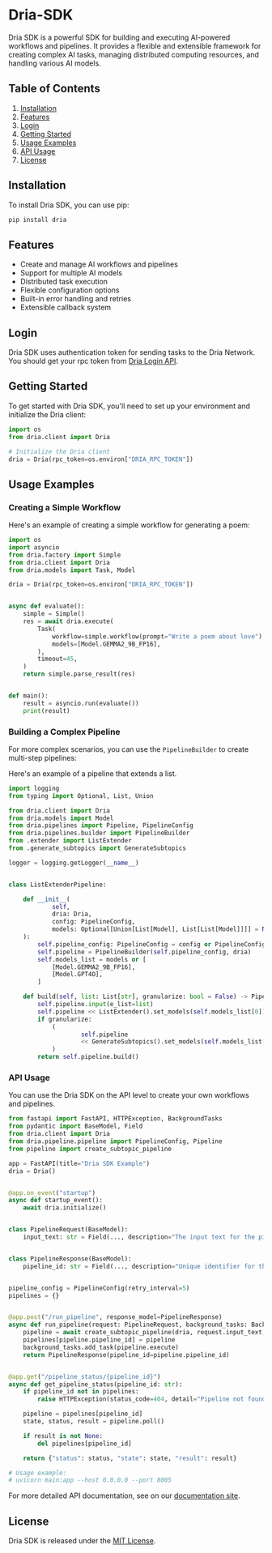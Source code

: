 # Dria-SDK

Dria SDK is a powerful SDK for building and executing AI-powered workflows and pipelines. It provides a flexible and extensible framework for creating complex AI tasks, managing distributed computing resources, and handling various AI models.

## Table of Contents

1. [Installation](#installation)
2. [Features](#features)
3. [Login](#login)
4. [Getting Started](#getting-started)
5. [Usage Examples](#usage-examples)
6. [API Usage](#api-usage)
7. [License](#license)

## Installation

To install Dria SDK, you can use pip:

```bash
pip install dria
```

## Features

- Create and manage AI workflows and pipelines
- Support for multiple AI models
- Distributed task execution
- Flexible configuration options
- Built-in error handling and retries
- Extensible callback system

## Login

Dria SDK uses authentication token for sending tasks to the Dria Network. You should get your rpc token from [Dria Login API](https://dkn.dria.co/auth/generate-token).

## Getting Started

To get started with Dria SDK, you'll need to set up your environment and initialize the Dria client:

```python
import os
from dria.client import Dria

# Initialize the Dria client
dria = Dria(rpc_token=os.environ["DRIA_RPC_TOKEN"])

```



## Usage Examples

### Creating a Simple Workflow

Here's an example of creating a simple workflow for generating a poem:

```python
import os
import asyncio
from dria.factory import Simple
from dria.client import Dria
from dria.models import Task, Model

dria = Dria(rpc_token=os.environ["DRIA_RPC_TOKEN"])


async def evaluate():
    simple = Simple()
    res = await dria.execute(
        Task(
            workflow=simple.workflow(prompt="Write a poem about love").model_dump(),
            models=[Model.GEMMA2_9B_FP16],
        ),
        timeout=45,
    )
    return simple.parse_result(res)


def main():
    result = asyncio.run(evaluate())
    print(result)
```

### Building a Complex Pipeline

For more complex scenarios, you can use the `PipelineBuilder` to create multi-step pipelines:

Here's an example of a pipeline that extends a list.

```python
import logging
from typing import Optional, List, Union

from dria.client import Dria
from dria.models import Model
from dria.pipelines import Pipeline, PipelineConfig
from dria.pipelines.builder import PipelineBuilder
from .extender import ListExtender
from .generate_subtopics import GenerateSubtopics

logger = logging.getLogger(__name__)


class ListExtenderPipeline:

    def __init__(
            self,
            dria: Dria,
            config: PipelineConfig,
            models: Optional[Union[List[Model], List[List[Model]]]] = None,
    ):
        self.pipeline_config: PipelineConfig = config or PipelineConfig()
        self.pipeline = PipelineBuilder(self.pipeline_config, dria)
        self.models_list = models or [
            [Model.GEMMA2_9B_FP16],
            [Model.GPT4O],
        ]

    def build(self, list: List[str], granularize: bool = False) -> Pipeline:
        self.pipeline.input(e_list=list)
        self.pipeline << ListExtender().set_models(self.models_list[0]).custom()
        if granularize:
            (
                    self.pipeline
                    << GenerateSubtopics().set_models(self.models_list[1]).custom()
            )
        return self.pipeline.build()


```

### API Usage

You can use the Dria SDK on the API level to create your own workflows and pipelines.

```python
from fastapi import FastAPI, HTTPException, BackgroundTasks
from pydantic import BaseModel, Field
from dria.client import Dria
from dria.pipeline.pipeline import PipelineConfig, Pipeline
from pipeline import create_subtopic_pipeline

app = FastAPI(title="Dria SDK Example")
dria = Dria()


@app.on_event("startup")
async def startup_event():
    await dria.initialize()


class PipelineRequest(BaseModel):
    input_text: str = Field(..., description="The input text for the pipelines to process")


class PipelineResponse(BaseModel):
    pipeline_id: str = Field(..., description="Unique identifier for the created pipelines")


pipeline_config = PipelineConfig(retry_interval=5)
pipelines = {}


@app.post("/run_pipeline", response_model=PipelineResponse)
async def run_pipeline(request: PipelineRequest, background_tasks: BackgroundTasks):
    pipeline = await create_subtopic_pipeline(dria, request.input_text, pipeline_config)
    pipelines[pipeline.pipeline_id] = pipeline
    background_tasks.add_task(pipeline.execute)
    return PipelineResponse(pipeline_id=pipeline.pipeline_id)


@app.get("/pipeline_status/{pipeline_id}")
async def get_pipeline_status(pipeline_id: str):
    if pipeline_id not in pipelines:
        raise HTTPException(status_code=404, detail="Pipeline not found")

    pipeline = pipelines[pipeline_id]
    state, status, result = pipeline.poll()

    if result is not None:
        del pipelines[pipeline_id]

    return {"status": status, "state": state, "result": result}

# Usage example:
# uvicorn main:app --host 0.0.0.0 --port 8005

```

For more detailed API documentation, see on our [documentation site](https://docs.dria.co).

## License

Dria SDK is released under the [MIT License](https://opensource.org/licenses/MIT).
